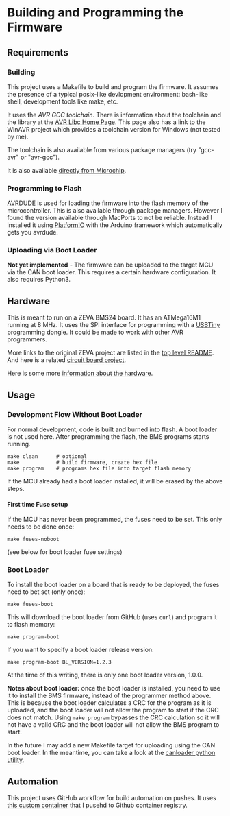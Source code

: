 Building and Programming the Firmware
=====================================

Requirements
------------

### Building

This project uses a Makefile to build and program the firmware. It assumes the
presence of a typical posix-like devlopment environment: bash-like shell,
development tools like make, etc.

It uses the *AVR GCC toolchain*. There is information about the toolchain and
the library at the [AVR Libc Home Page](https://www.nongnu.org/avr-libc/). This
page also has a link to the WinAVR project which provides a toolchain version
for Windows (not tested by me).

The toolchain is also available from various package managers (try "gcc-avr" or
"avr-gcc").

It is also available
[directly from Microchip](https://www.microchip.com/en-us/development-tools-tools-and-software/gcc-compilers-avr-and-arm).

### Programming to Flash

[AVRDUDE](https://www.nongnu.org/avrdude/) is used for loading the firmware
into the flash memory of the microcontroller. This is also available through
package managers. However I found the version available through MacPorts to
not be reliable. Instead I installed it using [PlatformIO](https://platformio.org)
with the Arduino framework which automatically gets you avrdude.

### Uploading via Boot Loader

**Not yet implemented** - The firmware can be uploaded to the target MCU via
the CAN boot loader. This requires a certain hardware configuration. It also
requires Python3.

Hardware
--------

This is meant to run on a ZEVA BMS24 board. It has an ATMega16M1 running at
8 MHz. It uses the SPI interface for programming with a
[USBTiny](https://www.adafruit.com/product/46) programming dongle. It could be
made to work with other AVR programmers.

More links to the original ZEVA project are listed in the
[top level README](../README.md). And here is a related
[circuit board project](https://github.com/sectioncritical/zeva24_board).

Here is some more [information about the hardware](../doc/dev_hardware.md).

Usage
-----

### Development Flow Without Boot Loader

For normal development, code is built and burned into flash. A boot loader is
not used here. After programming the flash, the BMS programs starts running.

    make clean      # optional
    make            # build firmware, create hex file
    make program    # programs hex file into target flash memory

If the MCU already had a boot loader installed, it will be erased by the above
steps.

#### First time Fuse setup

If the MCU has never been programmed, the fuses need to be set. This only needs
to be done once:

    make fuses-noboot

(see below for boot loader fuse settings)

### Boot Loader

To install the boot loader on a board that is ready to be deployed, the fuses
need to bet set (only once):

    make fuses-boot

This will download the boot loader from GitHub (uses `curl`) and program it to
flash memory:

    make program-boot

If you want to specify a boot loader release version:

    make program-boot BL_VERSION=1.2.3

At the time of this writing, there is only one boot loader version, 1.0.0.

**Notes about boot loader:** once the boot loader is installed, you need to use
it to install the BMS firmware, instead of the programmer method above. This is
because the boot loader calculates a CRC for the program as it is uploaded, and
the boot loader will not allow the program to start if the CRC does not match.
Using `make program` bypasses the CRC calculation so it will not have a valid
CRC and the boot loader will not allow the BMS program to start.

In the future I may add a new Makefile target for uploading using the CAN
boot loader. In the meantime, you can take a look at the
[canloader python utility](https://github.com/sectioncritical/atmega_can_bootloader/tree/main/util).

Automation
----------

This project uses GitHub workflow for build automation on pushes. It uses
[this custom container](https://github.com/sectioncritical/docker-avr-tools)
that I pusehd to Github container registry.
